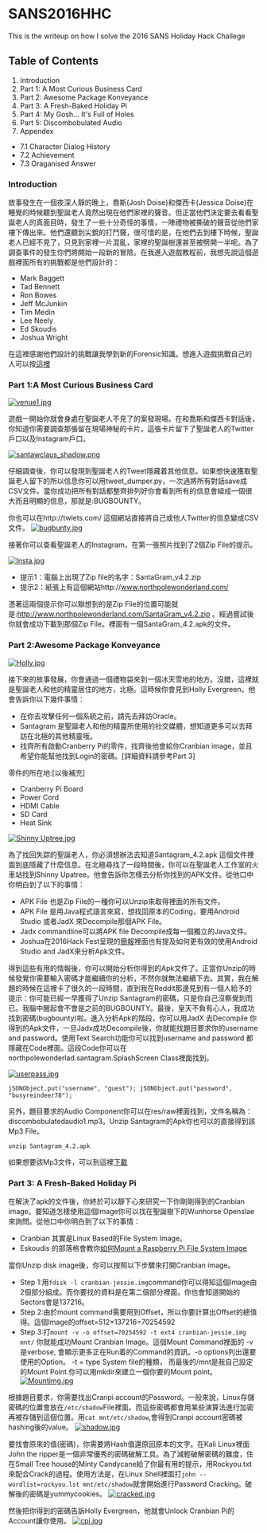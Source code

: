 # SANS2016HHC

This is the writeup on how I solve the 2016 SANS Holiday Hack Challege

## Table of Contents
1. Introduction
2. Part 1: A Most Curious Business Card
3. Part 2: Awesome Package Konveyance
4. Part 3: A Fresh-Baked Holiday Pi
5. Part 4: My Gosh... It's Full of Holes
6. Part 5: Discombobulated Audio
7. Appendex
 - 7.1 Character Dialog History
 - 7.2 Achievement
 - 7.3 Oraganised Answer

### Introduction
故事發生在一個夜深人靜的晚上，喬斯(Josh Doise)和傑西卡(Jessica Doise)在睡覺的時候聽到聖誕老人竟然出現在他們家裡的聲音。但正當他們決定要去看看聖誕老人的真面目時，發生了一些十分奇怪的事情，一陣禮物被撕破的聲音從他們家樓下傳出來。他們還聽到尖銳的打鬥聲，很可惜的是，在他們去到樓下時候，聖誕老人已經不見了，只見到家裡一片混亂，家裡的聖誕樹還甚至被劈開一半呢。為了調查事件的發生你們將開始一段新的冒險。在我進入遊戲教程前，我想先說這個遊戲裡面所有的挑戰都是他們設計的：
- Mark Baggett
- Tad Bennett
- Ron Bowes
- Jeff McJunkin
- Tim Medin
- Lee Neely
- Ed Skoudis
- Joshua Wright

在這裡感謝他們設計的挑戰讓我學到新的Forensic知識。想進入遊戲挑戰自己的人可以按[這裡](https://quest2016.holidayhackchallenge.com/)

### Part 1:A Most Curious Business Card

[![venue1.jpg](https://s29.postimg.org/88tfwhkjr/venue1.jpg)](https://postimg.org/image/6h0h1l16r/)

遊戲一開始你就會身處在聖誕老人不見了的案發現場。在和喬斯和傑西卡對話後，你知道你需要調查那張留在現場神秘的卡片。這張卡片留下了聖誕老人的Twitter戶口以及Instagram戶口。

[![santawclaus_shadow.png](https://s29.postimg.org/69cik10ef/santawclaus_shadow.png)](https://postimg.org/image/44s5ixyrn/)

仔細調查後，你可以發現到聖誕老人的Tweet隱藏着其他信息。如果想快速獲取聖誕老人留下的所以信息你可以用tweet_dumper.py，一次過將所有對話save成CSV文件。當你成功把所有對話都整齊排列好你會看到所有的信息會組成一個很大而且明顯的信息，那就是:BUGBOUNTY。

你也可以在http://twlets.com/ 這個網站直接將自己或他人Twitter的信息變成CSV文件。
[![bugbunty.jpg](https://s23.postimg.org/xsrti039n/bugbunty.jpg)](https://postimg.org/image/ik1w489l3/)

接著你可以查看聖誕老人的Instagram，在第一張照片找到了2個Zip File的提示。

[![Insta.jpg](https://s23.postimg.org/aq25xsut7/Insta.jpg)](https://postimg.org/image/lpnd9el87/)

- 提示1：電腦上出現了Zip file的名字：SantaGram_v4.2.zip
- 提示2：紙張上有這個網站http://www.northpolewonderland.com/

憑著這兩個提示你可以聯想到的是Zip File的位置可能就是:http://www.northpolewonderland.com/SantaGram_v4.2.zip 。經過嘗試後你就會成功下載到那個Zip File。裡面有一個SantaGram_4.2.apk的文件。

### Part 2:Awesome Package Konveyance
[![Holly.jpg](https://s24.postimg.org/t3kwc4rad/Holly.jpg)](https://postimg.org/image/fzfbzfz8h/)

接下來的故事發展，你會通過一個禮物袋來到一個冰天雪地的地方。沒錯，這裡就是聖誕老人和他的精靈居住的地方，北極。這時候你會見到Holly Evergreen。他會告訴你以下幾件事情：
- 在你去攻擊任何一個系統之前，請先去拜訪Oracle。
- Santagram 是聖誕老人和他的精靈所使用的社交媒體，想知道更多可以去拜訪在北極的其他精靈哦。
- 找齊所有啟動Cranberry Pi的零件，找齊後他會給你Cranbian image，並且希望你能幫他找到Login的密碼。[詳細資料請參考Part 3]

零件的所在地:[以後補充]
- Cranberry Pi Board
- Power Cord
- HDMI Cable
- SD Card
- Heat Sink

[![Shinny Uptree.jpg](https://s23.postimg.org/7zo277wor/Shinny_Uptree.jpg)](https://postimg.org/image/7mwo11eev/)

為了找回失踪的聖誕老人，你必須想辦法去知道Santagram_4.2.apk 這個文件裡面到底隱藏了什麼信息。在北極尋找了一段時間後，你可以在聖誕老人工作室的火車站找到Shinny Upatree。他會告訴你怎樣去分析你找到的APK文件。從他口中你明白到了以下的事情：
- APK File 也是Zip File的一種你可以Unzip來取得裡面的所有文件。
- APK File 是用Java程式語言來寫，想找回原本的Coding，要用Android Studio 或者JadX 來Decompile那個APK File。
- Jadx commandline可以將APK file Decompile成每一個獨立的Java文件。
- Joshua在2016Hack Fest呈現的[簡報](https://goo.gl/m076lb)裡面也有提及如何更有效的使用Android Studio and JadX來分析Apk文件。

得到這些有用的情報後，你可以開始分析你得到的Apk文件了。正當你Unzip的時候發覺你需要輸入密碼才能繼續你的分析，不然你就無法繼續下去。其實，我在解題的時候在這裡卡了很久的一段時間，直到我在Reddit那邊見到有一個人給予的提示：你可能已經一早獲得了Unzip Santagram的密碼，只是你自己沒察覺到而已。我腦中醒起會不會是之前的BUGBOUNTY。最後，皇天不負有心人，我成功找到密碼(bugbounty)啦。進入分析Apk的階段，你可以用JadX 去Decompile 你得到的Apk文件，一旦Jadx成功Decompile後，你就能找題目要求你的username and password。使用Text Search功能你可以找到username and password 都隱藏在Code裡面。這段Code你可以在northpolewonderlad.santagram.SplashScreen Class裡面找到。

[![userpass.jpg](https://s28.postimg.org/4gi5nv3gt/userpass.jpg)](https://postimg.org/image/dbizyds95/)

`jSONObject.put("username", "guest");
 jSONObject.put("password", "busyreindeer78");
`

另外，題目要求的Audio Component你可以在res/raw裡面找到，文件名稱為：discombobulatedaudio1.mp3。Unzip Santagram的Apk你也可以的直接得到該Mp3 File。

`unzip Santagram_4.2.apk`

如果想要該Mp3文件，可以到這裡[下載](https://drive.google.com/open?id=0B18u7ECQO-gTLTUteDQ4ZDZsdkk)

### Part 3: A Fresh-Baked Holiday Pi
在解決了apk的文件後，你終於可以靜下心來研究一下你剛剛得到的Cranbian image。要知道怎樣使用這個Image你可以找在聖誕樹下的Wunhorse Openslae來詢問。從他口中你明白到了以下的事情：
- Cranbian 其實是Linux Based的File System Image。
- Eskoudis 的部落格會教你[如何Mount a Raspberry Pi File System Image](https://pen-testing.sans.org/blog/2016/12/07/mount-a-raspberry-pi-file-system-image)

當你Unzip disk image後，你可以按照以下步驟來打開Cranbian image。
- Step 1:用`fdisk -l cranbian-jessie.img`command你可以得知這個Image由2個部分組成。而你要找的資料是在第二個部分裡面。你也會知道開始的Sectors會是137216。
- Step 2:由於mount command需要用到Offset，所以你要計算出Offset的總值得。這個Image的offset=512×137216=70254592
- Step 3:打`mount -v -o offset=70254592 -t ext4 cranbian-jessie.img mnt/` 你就能成功Mount Cranbian Image。這個Mount Command裡面的 -v 是verbose, 會顯示更多正在Run着的Command的資訊。-o options列出還要使用的Option。 -t = type System file的種類， 而最後的/mnt是我自己設定的Mount Point.你可以用mkdir來建立一個你要的Mount point。
[![Mountimg.jpg](https://s28.postimg.org/6o0gdt80t/Mountimg.jpg)](https://postimg.org/image/83212j93t/)

根據題目要求，你需要找出Cranpi account的Password。一般來說，Linux存儲密碼的位置會放在`/etc/shadow`File裡面。而這些密碼都會用某些演算法進行加密再被存儲到這個位置。用`cat mnt/etc/shadow`,會得到Cranpi account密碼被hashing後的value。
[![shadow.jpg](https://s30.postimg.org/c0yurwpup/shadow.jpg)](https://postimg.org/image/tr0jcy3fh/)

要找會原來的值(密碼)，你需要將Hash值還原回原本的文字。在Kali Linux裡面John the ripper是一個非常優秀的密碼破解工具。為了減輕破解密碼的難度，住在Small Tree house的Minty Candycane給了你最有用的提示，用Rockyou.txt來配合Crack的過程。使用方法是，在Linux Shell裡面打`john --wordlist=rockyou.lst mnt/etc/shadow`就會開始進行Password Cracking。破解後的密碼是yummycookies。
[![cracked.jpg](https://s23.postimg.org/4sgnepyxn/cracked.jpg)](https://postimg.org/image/rtx8kgyl3/)

然後把你得到的密碼告訴Holly Evergreen，他就會Unlock Cranbian Pi的Account讓你使用。
[![cpi.jpg](https://s27.postimg.org/t16jh940z/cpi.jpg)](https://postimg.org/image/sbnr4w3hb/)
